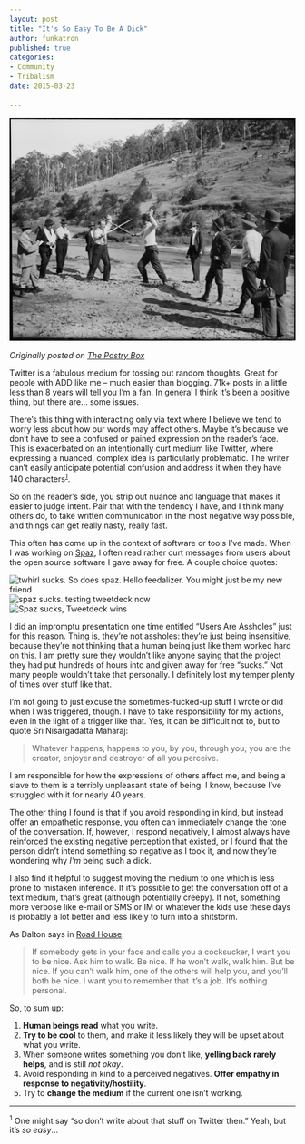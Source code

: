 ```yaml
---
layout: post
title: "It's So Easy To Be A Dick"
author: funkatron
published: true
categories:
- Community
- Tribalism
date: 2015-03-23

---
```


[![A group of men watching two men fencing](/media/two_men_fencing.jpg)](https://www.flickr.com/photos/powerhouse_museum/3054170051/ "A group of men watching two men fencing")


<p><em>Originally posted on <a href="https://the-pastry-box-project.net/ed-finkler/2014-october-6">The Pastry Box</a></em></p>

<p>Twitter is a fabulous medium for tossing out random thoughts. Great for people with ADD like me – much easier than blogging. 71k+ posts in a little less than 8 years will tell you I’m a fan. In general I think it’s been a positive thing, but there are… some issues.</p>
<p>There’s this thing with interacting only via text where I believe we tend to worry less about how our words may affect others. Maybe it’s because we don’t have to see a confused or pained expression on the reader’s face. This is exacerbated on an intentionally curt medium like Twitter, where expressing a nuanced, complex idea is particularly problematic. The writer can’t easily anticipate potential confusion and address it when they have 140 characters<sup><a href="#footnote-1">1</a></sup>. </p>
<p>So on the reader’s side, you strip out nuance and language that makes it easier to judge intent. Pair that with the tendency I have, and I think many others do, to take written communication in the most negative way possible, and things can get really nasty, really fast.</p>
<p>This often has come up in the context of software or tools I’ve made. When I was working on <a href="http://getspaz.com">Spaz</a>, I often read rather curt messages from users about the open source software I gave away for free. A couple choice quotes:</p>
<p><img alt="twhirl sucks. So does spaz. Hello feedalizer. You might just be my new friend" src="http://img.spz.im/0wNHE.png" /><br />
<img alt="spaz sucks. testing tweetdeck now" src="http://img.spz.im/sKLwb.png" /><br />
<img alt="Spaz sucks, Tweetdeck wins" src="http://img.spz.im/tU41t.png" /></p>
<p>I did an impromptu presentation one time entitled “Users Are Assholes” just for this reason. Thing is, they’re not assholes: they’re just being insensitive, because they’re not thinking that a human being just like them worked hard on this. I am pretty sure they wouldn’t like anyone saying that the project they had put hundreds of hours into and given away for free “sucks.” Not many people wouldn’t take that personally. I definitely lost my temper plenty of times over stuff like that.</p>
<p>I’m not going to just excuse the sometimes-fucked-up stuff I wrote or did when I was triggered, though. I have to take responsibility for my actions, even in the light of a trigger like that. Yes, it can be difficult not to, but to quote Sri Nisargadatta Maharaj:</p>
<blockquote>
<p>Whatever happens, happens to you, by you, through you; you are the creator, enjoyer and destroyer of all you perceive.</p>
</blockquote>
<p>I am responsible for how the expressions of others affect me, and being a slave to them is a terribly unpleasant state of being. I know, because I’ve struggled with it for nearly 40 years.</p>
<p>The other thing I found is that if you avoid responding in kind, but instead offer an empathetic response, you often can immediately change the tone of the conversation. If, however, I respond negatively, I almost always have reinforced the existing negative perception that existed, or I found that the person didn’t intend something so negative as I took it, and now they’re wondering why <em>I’m</em> being such a dick.</p>
<p>I also find it helpful to suggest moving the medium to one which is less prone to mistaken inference. If it’s possible to get the conversation off of a text medium, that’s great (although potentially creepy). If not, something more verbose like e-mail or SMS or IM or whatever the kids use these days is probably a lot better and less likely to turn into a shitstorm.</p>
<p>As Dalton says in <a href="http://www.imdb.com/title/tt0098206/quotes?item=qt0460161">Road House</a>:</p>
<blockquote>
<p>If somebody gets in your face and calls you a cocksucker, I want you to be nice. Ask him to walk. Be nice. If he won’t walk, walk him. But be nice. If you can’t walk him, one of the others will help you, and you’ll both be nice. I want you to remember that it’s a job. It’s nothing personal.</p>
</blockquote>
<p>So, to sum up:</p>
<ol>
<li><strong>Human beings read</strong> what you write.</li>
<li><strong>Try to be cool</strong> to them, and make it less likely they will be upset about what you write.</li>
<li>When someone writes something you don’t like, <strong>yelling back rarely helps</strong>, and is still <em>not okay</em>.</li>
<li>Avoid responding in kind to a perceived negatives. <strong>Offer empathy in response to negativity/hostility</strong>.</li>
<li>Try to <strong>change the medium</strong> if the current one isn’t working.</li>
</ol>
<hr />
<p id="footnote-1"><sup>1</sup> One might say “so don’t write about that stuff on Twitter then.” Yeah, but it’s <em>so easy</em>…</p>